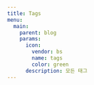 ```yaml
---
title: Tags
menu:
  main:
    parent: blog
    params:
      icon:
        vendor: bs
        name: tags
        color: green
      description: 모든 태그
---
```

